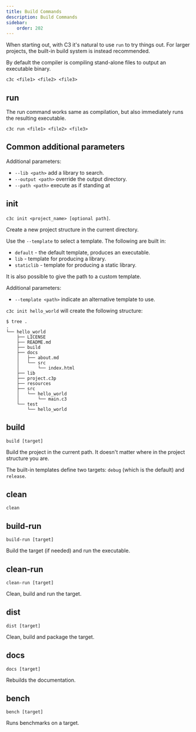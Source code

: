 ```yaml
---
title: Build Commands
description: Build Commands
sidebar:
    order: 202
---
```


When starting out, with C3 it's natural to use `run` to try things out. For larger projects, the built-in build system is instead recommended. 

By default the compiler is compiling stand-alone files to output an executable binary.

`c3c <file1> <file2> <file3>`

## run

The run command works same as compilation, but also immediately runs the resulting executable.

`c3c run <file1> <file2> <file3>`

## Common additional parameters

Additional parameters:
- `--lib <path>` add a library to search.
- `--output <path>` override the output directory.
- `--path <path>` execute as if standing at <path>
    
## init

`c3c init <project_name> [optional path]`.

Create a new project structure in the current directory.

Use the `--template` to select a template. The following are built in:

- `default` - the default template, produces an executable.
- `lib` - template for producing a library.
- `staticlib` - template for producing a static library.

It is also possible to give the path to a custom template.

Additional parameters:
- `--template <path>` indicate an alternative template to use. 

`c3c init hello_world` will create the following structure:

```
$ tree .
.
└── hello_world
    ├── LICENSE
    ├── README.md
    ├── build
    ├── docs
    │   ├── about.md
    │   └── src
    │       └── index.html
    ├── lib
    ├── project.c3p
    ├── resources
    ├── src
    │   └── hello_world
    │       └── main.c3
    └── test
        └── hello_world
```
## build

`build [target]`

Build the project in the current path. It doesn't matter where in the project structure you are. 

The built-in templates define two targets: `debug` (which is the default) and `release`.

## clean

`clean`

## build-run

`build-run [target]`

Build the target (if needed) and run the executable.

## clean-run

`clean-run [target]`

Clean, build and run the target.

## dist

`dist [target]`

Clean, build and package the target.

## docs

`docs [target]`

Rebuilds the documentation.

## bench

`bench [target]`

Runs benchmarks on a target.